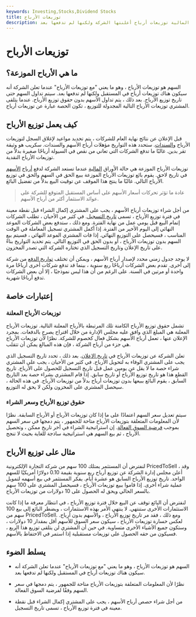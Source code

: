 ```yaml
---
keywords: Investing,Stocks,Dividend Stocks
title: توزيعات الأرباح
description: توزيعات الأرباح الموزعة هي عندما يتلقى مشتري الورقة المالية توزيعات أرباح أعلنتها الشركة ولكنها لم تدفعها بعد.
---
```


# توزيعات الأرباح
## ما هي الأرباح الموزعة؟

السهم هو توزيعات الأرباح ، وهو ما يعني "مع توزيعات الأرباح" عندما تعلن الشركة أنه سيكون هناك توزيعات أرباح في المستقبل ولكنها لم تدفعها بعد. سيتم تداول السهم حتى تاريخ توزيع الأرباح. بعد ذلك ، يتم تداول الأسهم بدون حقوق توزيع الأرباح. عندما يتلقى المشتري توزيعات الأرباح التالية المجدولة للتوزيع ، تكون الحصة عبارة عن توزيعات أرباح.

## كيف يعمل توزيع الأرباح

قبل الإعلان عن نتائج نهاية العام للشركات ، يتم تحديد مواعيد لإغلاق السجل لتوزيعات الأرباح [والسندات](/scrip). ستحدد هذه التواريخ مؤهلات أرباح الأسهم والسندات. سكريب هو وثيقة تقر بدين. غالبًا ما تدفع الشركات التي تعاني من نقص في السيولة أرباحًا صغيرة بدلاً من توزيعات الأرباح النقدية.

توزيعات الأرباح الموزعة هي حالة الأوراق [المالية](/security) عندما تستعد الشركة لدفع [أرباح](/dividend) [الأسهم](/dividend) في تاريخ لاحق. يقوم بائع توزيعات الأرباح الموزعة ببيع الحق في السهم والحق في توزيع الأرباح التالي. غالبًا ما ينتج هذا الموقف عن توقيت البيع بدلاً من تفضيل البائع.

> عادة ما تؤثر تحركات أسعار الأسهم على أساس المستقبل المتوقع للشركة على عوائد الاستثمار أكثر من أرباح الأسهم.

>

من أجل شراء توزيعات أرباح الأسهم ، يجب على المشتري إكمال الشراء قبل نقطة معينة في فترة توزيع الأرباح ، تسمى [تاريخ التسجيل](/recorddate). في كثير من الأحيان ، تطلب الشركات إتمام البيع قبل يومي عمل من نهاية الفترة. ومع ذلك ، ستدفع بعض الشركات الموعد النهائي إلى اليوم الأخير من الفترة. إذا أكمل المشتري تسجيل المعاملة في الوقت المناسب ، فسيحصل على التوزيع النهائي. إذا فات المشتري الموعد النهائي ، فسيتم بيع السهم بدون توزيعات الأرباح ، أو بدون الحق في التوزيع التالي. يتم تحديد التواريخ بناءً على تاريخ الإعلان وتاريخ التسجيل الذي تختاره الشركة التي تصدر المخزون.

لا يوجد جدول زمني محدد لإصدار أرباح الأسهم ، ويمكن أن تختلف [تواريخ الدفع](/paymentdate) من شركة إلى أخرى. تقدم بعض الشركات أرباحًا ربع سنوية ، بينما قد تدفع شركات أخرى أرباحًا مرة واحدة أو مرتين في السنة. على الرغم من أن هذا ليس نموذجيًا ، إلا أن بعض الشركات تدفع أرباحًا شهرية.

## إعتبارات خاصة

### توزيعات الأرباح المعلنة

تشمل حقوق توزيع الأرباح الكامنة تلك المرتبطة بالأرباح المعلنة التالية. توزيعات الأرباح المعلنة هي المبلغ الذي وافق عليه مجلس الإدارة من خلال اقتراح يصرح بالدفعات. بمجرد الإعلان عنها ، تعمل أرباح الأسهم بشكل فعال كخصوم للشركة. نظرًا لأن توزيعات الأرباح هي جزء من أرباح الشركة ، فإن هذه المبالغ يمكن أن تتقلب.

تعلن الشركة عن توزيعات الأرباح في [تاريخ الإعلان](/declarationdate). بعد ذلك ، تحدد تاريخ التسجيل الذي يجب على المشتري الوفاء به لتحويل الأرباح. في كثير من الأحيان ، يجب على المشتري شراء حصة ما لا يقل عن يومين عمل قبل تاريخ التسجيل للحصول على الأرباح. تاريخ القطع هذا هو تاريخ توزيع الأرباح أو تاريخ سابق. إذا قام المشتري بشراء حصة بعد التاريخ السابق ، يقوم البائع ببيعها بدون توزيعات أرباح بدلاً من توزيعات الأرباح. في هذه الحالة ، سيحصل المشتري على المخزون ولكن لا يحق له التوزيع.

### حقوق توزيع الأرباح وسعر الشراء

سيتم تعديل سعر السهم اعتمادًا على ما إذا كان توزيعات الأرباح أو الأرباح السابقة. نظرًا لأن المعلومات المتعلقة بتوزيعات الأرباح متاحة للجمهور ، يتم دمجها في سعر السهم بموجب [فرضية السوق الفعالة](/efficientmarkethypothesis). إن استراتيجية الشراء في آخر تاريخ ممكن ، وتحصيل الأرباح ، ثم بيع السهم هي استراتيجية ساذجة للغاية بحيث لا تنجح.

## مثال على توزيع الأرباح

لنفترض أن المستثمر يمتلك 100 سهم من شركة التجارة الإلكترونية PricedToSell ، وقد أعلن مجلس إدارة الشركة عن توزيع أرباح ربع سنوية بقيمة 0.10 دولارًا أمريكيًا للسهم الواحد. تاريخ توزيع الأرباح السابق هو عشرة أيام. يفكر المستثمر في بيع أسهمه لتمويل عملية شراء أخرى. إذا قاموا ببيع توزيعات الأرباح ، فسيحصل المشتري على 100 سهم بالسعر الحالي ويحق له الحصول على 10 دولارات من توزيعات الأرباح.

لنفترض أن البائع توقف عن البيع خلال فترة توزيع الأرباح ، في انتظار معرفة ما إذا كانت الاستثمارات الأخرى ستنتهي. لا ينتهي الأمر بهذه الاستثمارات ، ويضطر البائع إلى بيع 100 سهم من PricedToSell. ومع ذلك ، فقد مر تاريخ توزيع الأرباح ، والأسهم بدون أرباح. لعكس خسارة توزيعات الأرباح ، سيكون سعر السوق للأسهم أقل بمقدار 10 دولارات ، وستكون جميع الأشياء الأخرى متساوية. في حين أن المشتري لن يتلقى توزيع هذا الربع ، فسيكون من حقه الحصول على توزيعات مستقبلية إذا استمر في الاحتفاظ بالأسهم.

## يسلط الضوء

- السهم هو توزيعات الأرباح ، وهو ما يعني "مع توزيعات الأرباح" عندما تعلن الشركة أنه سيكون هناك توزيعات أرباح في المستقبل ولكنها لم تدفعها بعد.

- نظرًا لأن المعلومات المتعلقة بتوزيعات الأرباح متاحة للجمهور ، يتم دمجها في سعر السهم وفقًا لفرضية السوق الفعالة.

- من أجل شراء حصص أرباح الأسهم ، يجب على المشتري إكمال الشراء قبل نقطة معينة في فترة توزيع الأرباح ، تسمى تاريخ التسجيل.

